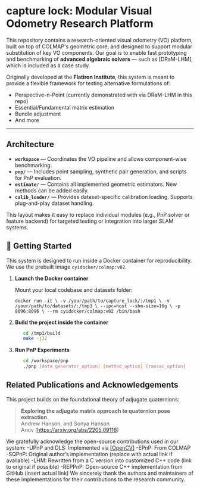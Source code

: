 # capture lock: Modular Visual Odometry Research Platform

This repository contains a research-oriented visual odometry (VO) platform, built on top of COLMAP's geometric core, and designed to support modular substitution of key VO components. Our goal is to enable fast prototyping and benchmarking of **advanced algebraic solvers** — such as [DRaM-LHM], which is included as a case study.

Originally developed at the **Flatiron Institute**, this system is meant to provide a flexible framework for testing alternative formulations of:
- Perspective-n-Point (currently demonstrated with via DRaM-LHM in this repo)
- Essential/Fundamental matrix estimation
- Bundle adjustment
- And more

---

## Architecture
- **`workspace`** — Coordinates the VO pipeline and allows component-wise benchmarking.
- **`pnp/`** — Includes point sampling, synthetic pair generation, and scripts for PnP evaluation.
- **`estimate/`** — Contains all implemented geometric estimators. New methods can be added easily.
- **`calib_loader/`** — Provides dataset-specific calibration loading. Supports plug-and-play dataset handling.

This layout makes it easy to replace individual modules (e.g., PnP solver or feature backend) for targeted testing or integration into larger SLAM systems.

## 🚀 Getting Started

This system is designed to run inside a Docker container for reproducibility. We use the prebuilt image `cyidocker/colmap:v02`.

1. **Launch the Docker container**

   Mount your local codebase and datasets folder:
   
   `docker run -it \
     -v /your/path/to/capture_lock/:/tmp1 \
     -v /your/path/to/datasets/:/tmp3 \
     --ipc=host --shm-size=16g \
     -p 8096:8096 \
     --rm cyidocker/colmap:v02 /bin/bash`
2. **Build the project inside the container**
   ```bash
      cd /tmp1/build
      make -j32
   ```

3. **Run PnP Experiments**
   ```bash
      cd /workspace/pnp
      ./pnp [data_generator_option] [method_option] [ransac_option]
   ```
## **Related Publications and Acknowledgements**
This project builds on the foundational theory of adjugate quaternions:
> **Exploring the adjugate matrix approach to quaternion pose extraction**  
> Andrew Hanson, and Sonya Hanson  
> Arxiv (https://arxiv.org/abs/2205.09116)

We gratefully acknowledge the open-source contributions used in our system:
-UPnP and DLS: Implemented via [[OpenCV]](https://github.com/opencv/opencv/tree/4.x/modules/calib3d/src)
-EPnP: From COLMAP
-SQPnP: Original author’s implementation (replace with actual link if available)
-LHM: Rewritten from a C version into customized C++ code (link to original if possible)
-REPPnP: Open-source C++ implementation from GitHub (insert actual link)
We sincerely thank the authors and maintainers of these implementations for their contributions to the research community.











